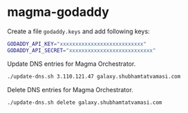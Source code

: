 # magma-godaddy

Create a file `godaddy.keys` and add following keys:
```bash
GODADDY_API_KEY="xxxxxxxxxxxxxxxxxxxxxxxxxxx"
GODADDY_API_SECRET="xxxxxxxxxxxxxxxxxxxxxxxxxxx"
```

Update DNS entries for Magma Orchestrator.
```bash
./update-dns.sh 3.110.121.47 galaxy.shubhamtatvamasi.com
```

Delete DNS entries for Magma Orchestrator.
```bash
./update-dns.sh delete galaxy.shubhamtatvamasi.com
```
